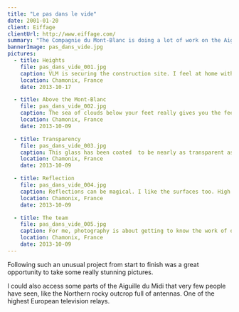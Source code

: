 ```yaml
---
title: "Le pas dans le vide"
date: 2001-01-20
client: Eiffage
clientUrl: http://www.eiffage.com/
summary: "The Compagnie du Mont-Blanc is doing a lot of work on the Aiguille du Midi in Chamonix. Eiffage asked me to follow the construction of a glass cube allowing visitors to experience heights."
bannerImage: pas_dans_vide.jpg
pictures:
  - title: Heights
    file: pas_dans_vide_001.jpg
    caption: VLM is securing the construction site. I feel at home with those guys. They are in love with heights and not afraid of them at all.
    location: Chamonix, France
    date: 2013-10-17

  - title: Above the Mont-Blanc
    file: pas_dans_vide_002.jpg
    caption: The sea of clouds below your feet really gives you the feeling you are flying. Using a fish-eye lens accentuates the feeling.
    location: Chamonix, France
    date: 2013-10-09

  - title: Transparency
    file: pas_dans_vide_003.jpg
    caption: This glass has been coated  to be nearly as transparent as my camera lens. I must say I am impressed by the near invisibility of the cube.
    location: Chamonix, France
    date: 2013-10-09

  - title: Reflection
    file: pas_dans_vide_004.jpg
    caption: Reflections can be magical. I like the surfaces too. High precision technologies are at work here.
    location: Chamonix, France
    date: 2013-10-09

  - title: The team
    file: pas_dans_vide_005.jpg
    caption: For me, photography is about getting to know the work of others and respect it as much as they often respect mine. This group picture is my way to thank those guys.
    location: Chamonix, France
    date: 2013-10-09
---
```


Following such an unusual project from start to finish was a great opportunity to take some really stunning pictures.

I could also access some parts of the Aiguille du Midi that very few people have seen, like the Northern rocky outcrop full of antennas. One of the highest European television relays.
